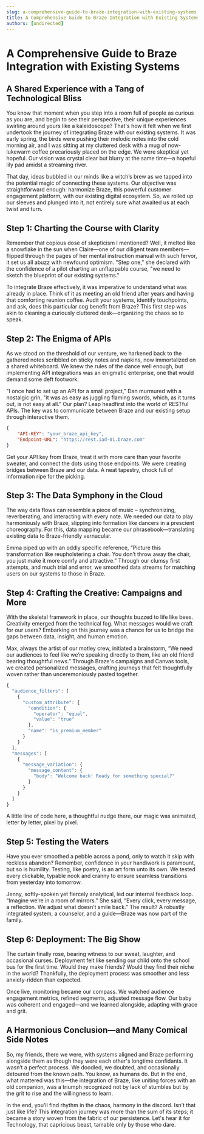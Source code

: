 ```yaml
---
slug: a-comprehensive-guide-to-braze-integration-with-existing-systems
title: A Comprehensive Guide to Braze Integration with Existing Systems
authors: [undirected]
---
```



# A Comprehensive Guide to Braze Integration with Existing Systems

## A Shared Experience with a Tang of Technological Bliss

You know that moment when you step into a room full of people as curious as you are, and begin to see their perspective, their unique experiences swirling around yours like a kaleidoscope? That's how it felt when we first undertook the journey of integrating Braze with our existing systems. It was early spring, the birds were pushing their melodic notes into the cold morning air, and I was sitting at my cluttered desk with a mug of now-lukewarm coffee precariously placed on the edge. We were skeptical yet hopeful. Our vision was crystal clear but blurry at the same time—a hopeful lily pad amidst a streaming river.

That day, ideas bubbled in our minds like a witch’s brew as we tapped into the potential magic of connecting these systems. Our objective was straightforward enough: harmonize Braze, this powerful customer engagement platform, with our existing digital ecosystem. So, we rolled up our sleeves and plunged into it, not entirely sure what awaited us at each twist and turn.

## Step 1: Charting the Course with Clarity 

Remember that copious dose of skepticism I mentioned? Well, it melted like a snowflake in the sun when Claire—one of our diligent team members—flipped through the pages of her mental instruction manual with such fervor, it set us all abuzz with newfound optimism. "Step one," she declared with the confidence of a pilot charting an unflappable course, "we need to sketch the blueprint of our existing systems." 

To integrate Braze effectively, it was imperative to understand what was already in place. Think of it as meeting an old friend after years and having that comforting reunion coffee. Audit your systems, identify touchpoints, and ask, does this particular cog benefit from Braze? This first step was akin to cleaning a curiously cluttered desk—organizing the chaos so to speak.

## Step 2: The Enigma of APIs

As we stood on the threshold of our venture, we harkened back to the gathered notes scribbled on sticky notes and napkins, now immortalized on a shared whiteboard. We knew the rules of the dance well enough, but implementing API integrations was an enigmatic enterprise, one that would demand some deft footwork. 

"I once had to set up an API for a small project," Dan murmured with a nostalgic grin, "it was as easy as juggling flaming swords, which, as it turns out, is not easy at all." Our plan? Leap headfirst into the world of RESTful APIs. The key was to communicate between Braze and our existing setup through interactive them.

```json
{
    "API-KEY": "your_braze_api_key",
    "Endpoint-URL": "https://rest.iad-01.braze.com"
}
```

Get your API key from Braze, treat it with more care than your favorite sweater, and connect the dots using those endpoints. We were creating bridges between Braze and our data. A neat tapestry, chock full of information ripe for the picking.

## Step 3: The Data Symphony in the Cloud 

The way data flows can resemble a piece of music – synchronizing, reverberating, and interacting with every note. We needed our data to play harmoniously with Braze, slipping into formation like dancers in a prescient choreography. For this, data mapping became our phrasebook—translating existing data to Braze-friendly vernacular. 

Emma piped up with an oddly specific reference, “Picture this transformation like reupholstering a chair. You don’t throw away the chair, you just make it more comfy and attractive.” Through our clumsy first attempts, and much trial and error, we smoothed data streams for matching users on our systems to those in Braze.

## Step 4: Crafting the Creative: Campaigns and More 

With the skeletal framework in place, our thoughts buzzed to life like bees. Creativity emerged from the technical fog. What messages would we craft for our users? Embarking on this journey was a chance for us to bridge the gaps between data, insight, and human emotion. 

Max, always the artist of our motley crew, initiated a brainstorm, “We need our audiences to feel like we’re speaking directly to them, like an old friend bearing thoughtful news.” Through Braze's campaigns and Canvas tools, we created personalized messages, crafting journeys that felt thoughtfully woven rather than unceremoniously pasted together.

```javascript
{
  "audience_filters": [
    {
      "custom_attribute": {
        "condition": {
          "operator": "equal",
          "value": "true"
        },
        "name": "is_premium_member"
      }
    }
  ],
  "messages": [
    {
      "message_variation": {
        "message_content": {
          "body": "Welcome back! Ready for something special?"
        }
      }
    }
  ]
}
```

A little line of code here, a thoughtful nudge there, our magic was animated, letter by letter, pixel by pixel.

## Step 5: Testing the Waters  

Have you ever smoothed a pebble across a pond, only to watch it skip with reckless abandon? Remember, confidence in your handiwork is paramount, but so is humility. Testing, like poetry, is an art form unto its own. We tested every clickable, typable nook and cranny to ensure seamless transitions from yesterday into tomorrow.

Jenny, softly-spoken yet fiercely analytical, led our internal feedback loop. “Imagine we’re in a room of mirrors.” She said, “Every click, every message, a reflection. We adjust what doesn’t smile back.” The result? A robustly integrated system, a counselor, and a guide—Braze was now part of the family.

## Step 6: Deployment: The Big Show 

The curtain finally rose, bearing witness to our sweat, laughter, and occasional curses. Deployment felt like sending our child onto the school bus for the first time. Would they make friends? Would they find their niche in the world? Thankfully, the deployment process was smoother and less anxiety-ridden than expected.

Once live, monitoring became our compass. We watched audience engagement metrics, refined segments, adjusted message flow. Our baby was coherent and engaged—and we learned alongside, adapting with grace and grit.

## A Harmonious Conclusion—and Many Comical Side Notes

So, my friends, there we were, with systems aligned and Braze performing alongside them as though they were each other's longtime confidants. It wasn’t a perfect process. We doodled, we doubted, and occasionally detoured from the known path. You know, as humans do. But in the end, what mattered was this—the integration of Braze, like uniting forces with an old companion, was a triumph recognized not by lack of stumbles but by the grit to rise and the willingness to learn. 

In the end, you'll find rhythm in the chaos, harmony in the discord. Isn’t that just like life? This integration journey was more than the sum of its steps; it became a story woven from the fabric of our persistence. Let's hear it for Technology, that capricious beast, tamable only by those who dare.
